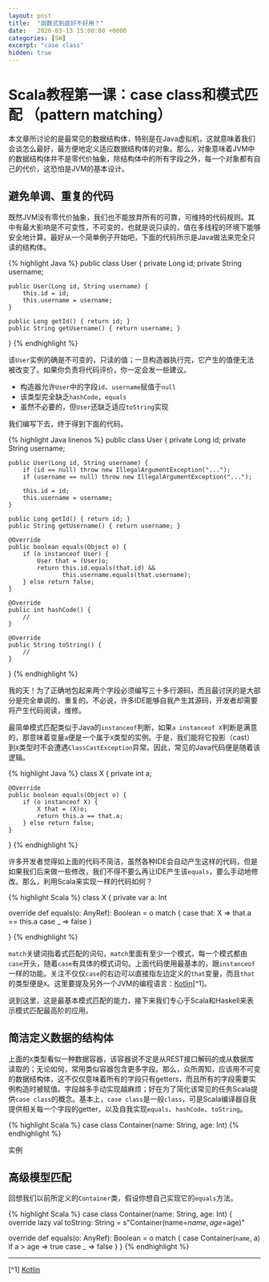 ```yaml
---
layout: post
title:  "函数式到底好不好用？"
date:   2020-03-13 15:00:00 +0000
categories: [SW]
excerpt: "case class"
hidden: true
---
```

# Scala教程第一课：case class和模式匹配 （pattern matching）
本文章所讨论的是最常见的数据结构体，特别是在Java虚拟机，这就意味着我们会谈怎么最好，最方便地定义适应数据结构体的对象。那么，对象意味着JVM中的数据结构体并不是零代价抽象，除结构体中的所有字段之外，每一个对象都有自己的代价，这恐怕是JVM的基本设计。

## 避免单调、重复的代码
既然JVM没有零代价抽象，我们也不能放弃所有的可靠，可维持的代码规则。其中有最大影响是不可变性，不可变的，也就是说只读的，值在多线程的环境下能够安全地计算。最好从一个简单例子开始吧，下面的代码所示是Java做法来完全只读的结构体。

{% highlight Java %}
public class User {
    private Long id;
    private String username;

    public User(Long id, String username) {
        this.id = id;
        this.username = username;
    }

    public Long getId() { return id; }
    public String getUsername() { return username; }
}
{% endhighlight %}

该`User`实例的确是不可变的，只读的值；一旦构造器执行完，它产生的值便无法被改变了。如果你负责将代码评价，你一定会发一些建议。

* 构造器允许`User`中的字段`id`、`username`赋值于`null`
* 该类型完全缺乏`hashCode`，`equals`
* 虽然不必要的，但`User`还缺乏适应`toString`实现

我们编写下去，终于得到下面的代码。

{% highlight Java linenos %}
public class User {
    private Long id;
    private String username;

    public User(Long id, String username) {
        if (id == null) throw new IllegalArgumentException("...");
        if (username == null) throw new IllegalArgumentException("...");

        this.id = id;
        this.username = username;
    }

    public Long getId() { return id; }
    public String getUsername() { return username; }

    @Override 
    public boolean equals(Object o) {
        if (o instanceof User) {
            User that = (User)o;
            return this.id.equals(that.id) &&
                   this.username.equals(that.username);
        } else return false;
    }

    @Override 
    public int hashCode() {
        //
    }

    @Override 
    public String toString() {
        //
    }
}
{% endhighlight %}

我的天！为了正确地包起来两个字段必须编写三十多行源码，而且最讨厌的是大部分是完全单调的、重复的。不必说，许多IDE能够自我产生其源码，开发者却需要将产生代码阅读，维修。

最简单模式匹配类似于Java的`instanceof`判断，如果`a instanceof X`判断是满意的，那意味着变量`a`便是一个属于`X`类型的实例。于是，我们能将它投影（cast）到`X`类型时不会遭遇`ClassCastException`异常。因此，常见的Java代码便是随着该逻辑。

{% highlight Java %}
class X {
    private int a;

    @Override
    public boolean equals(Object o) {
        if (o instanceof X) {
            X that = (X)o;
            return this.a == that.a;
        } else return false;
    }
}
{% endhighlight %}

许多开发者觉得如上面的代码不简洁，虽然各种IDE会自动产生这样的代码，但是如果我们后来做一些修改，我们不得不要么再让IDE产生该`equals`，要么手动地修改。那么，利用Scala来实现一样的代码如何？

{% highlight Scala %}
class X {
  private var a: Int

  override def equals(o: AnyRef): Boolean = o match {
    case that: X => that.a == this.a
    case _       => false
  }

}
{% endhighlight %}

`match`关键词指着式匹配的词句，`match`里面有至少一个模式，每一个模式都由`case`开头，随着`case`有具体的模式词句。上面代码使用最基本的，跟`instanceof`一样的功能。关注不仅仅`case`的右边可以直接指左边定义的`that`变量，而且`that`的类型便是`X`。这里要提及另外一个JVM的编程语言：[Kotlin](https://kotlinlang.org/docs/reference/typecasts.html)[^1]。

说到这里，这是最基本模式匹配的能力，接下来我们专心于Scala和Haskell来表示模式匹配最高阶的应用。

## 简洁定义数据的结构体
上面的`X`类型看似一种数据容器，该容器说不定是从REST接口解码的或从数据库读取的；无论如何，常用类似容器包含更多字段。那么，众所周知，应该用不可变的数据结构体，这不仅仅意味着所有的字段只有getters，而且所有的字段需要实例构造时被赋值。字段越多手动实现越麻烦；好在为了简化该常见的任务Scala提供`case class`的概念。基本上，`case class`是一般`class`，可是Scala编译器自我提供相关每一个字段的getter，以及自我实现`equals`、`hashCode`、`toString`。

{% highlight Scala %}
case class Container(name: String, age: Int)
{% endhighlight %}

实例

## 高级模型匹配
回想我们以前所定义的`Container`类，假设你想自己实现它的`equals`方法。

{% highlight Scala %}
case class Container(name: String, age: Int) {
  override lazy val toString: String = s"Container(name=$name, age=$age)"

  override def equals(o: AnyRef): Boolean = o match {
    case Container(`name`, a) if a > age => true
    case _                               => false
  }
}
{% endhighlight %}

----

[^1] [Kotlin](https://kotlinlang.org/docs/reference/typecasts.html)